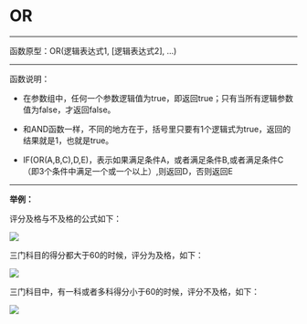 # OR
*****
函数原型：OR(逻辑表达式1, [逻辑表达式2], ...)
*****
函数说明：
* 在参数组中，任何一个参数逻辑值为true，即返回true；只有当所有逻辑参数值为false，才返回false。

* 和AND函数一样，不同的地方在于，括号里只要有1个逻辑式为true，返回的结果就是1，也就是true。

* IF(OR(A,B,C),D,E)，表示如果满足条件A，或者满足条件B,或者满足条件C（即3个条件中满足一个或一个以上）,则返回D，否则返回E
*****

**举例：**

评分及格与不及格的公式如下：

![](../img/6-3-2-2i1.png)

三门科目的得分都大于60的时候，评分为及格，如下：

![](../img/6-3-2-2i2.png)

三门科目中，有一科或者多科得分小于60的时候，评分不及格，如下：

![](../img/6-3-2-2i3.png)

